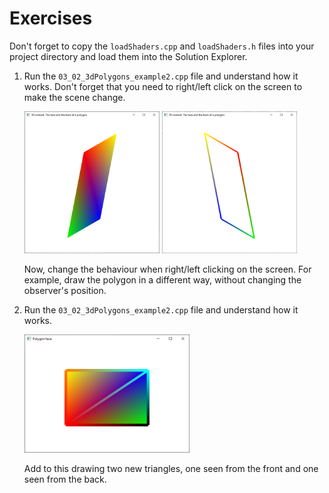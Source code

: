 # Exercises

Don't forget to copy the `loadShaders.cpp` and `loadShaders.h` files into your project directory and load them into the Solution Explorer.

1. Run the `03_02_3dPolygons_example2.cpp` file and understand how it works. Don't forget that you need to right/left click on the screen to make the scene change.

    <img src="Screenshots/ex1_1.png" alt="Exercise 1.1" width="45%" />
    <img src="Screenshots/ex1_2.png" alt="Exercise 1.2" width="45%" />

    Now, change the behaviour when right/left clicking on the screen. For example, draw the polygon in a different way, without changing the observer's position.

2. Run the `03_02_3dPolygons_example2.cpp` file and understand how it works.

    <img src="Screenshots/ex2.png" alt="Exercise 1.2" width="55%" />

    Add to this drawing two new triangles, one seen from the front and one seen from the back.
